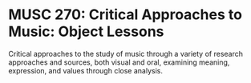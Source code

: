 # MUSC 270: Critical Approaches to Music: Object Lessons

Critical approaches to the study of music through a variety of research approaches and sources, both visual and oral, examining meaning, expression, and values through close analysis.